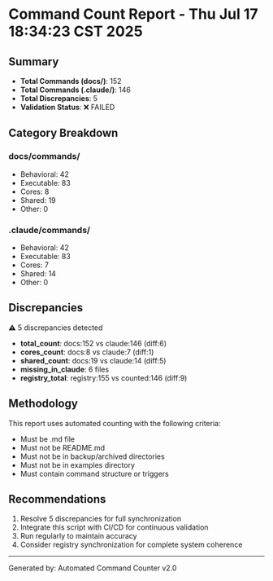 # Command Count Report - Thu Jul 17 18:34:23 CST 2025

## Summary
- **Total Commands (docs/)**: 152
- **Total Commands (.claude/)**: 146
- **Total Discrepancies**: 5
- **Validation Status**: ❌ FAILED

## Category Breakdown

### docs/commands/
- Behavioral: 42
- Executable: 83
- Cores: 8
- Shared: 19
- Other: 0

### .claude/commands/
- Behavioral: 42
- Executable: 83
- Cores: 7
- Shared: 14
- Other: 0

## Discrepancies
⚠️ 5 discrepancies detected

- **total_count**: docs:152 vs claude:146 (diff:6)
- **cores_count**: docs:8 vs claude:7 (diff:1)
- **shared_count**: docs:19 vs claude:14 (diff:5)
- **missing_in_claude**: 6 files
- **registry_total**: registry:155 vs counted:146 (diff:9)

## Methodology
This report uses automated counting with the following criteria:
- Must be .md file
- Must not be README.md
- Must not be in backup/archived directories
- Must not be in examples directory
- Must contain command structure or triggers

## Recommendations
1. Resolve 5 discrepancies for full synchronization
2. Integrate this script with CI/CD for continuous validation
3. Run regularly to maintain accuracy
4. Consider registry synchronization for complete system coherence

---
Generated by: Automated Command Counter v2.0
